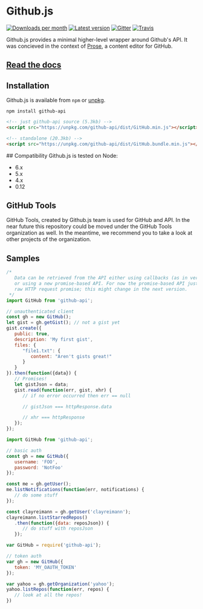 # Github.js

[![Downloads per month](https://img.shields.io/npm/dm/github-api.svg?maxAge=2592000)][npm-package]
[![Latest version](https://img.shields.io/npm/v/github-api.svg?maxAge=3600)][npm-package]
[![Gitter](https://img.shields.io/gitter/room/michael/github.js.svg?maxAge=2592000)][gitter]
[![Travis](https://img.shields.io/travis/michael/github.svg?maxAge=60)][travis-ci]
<!-- [![Codecov](https://img.shields.io/codecov/c/github/michael/github.svg?maxAge=2592000)][codecov] -->

Github.js provides a minimal higher-level wrapper around Github's API. It was concieved in the context of
[Prose][prose], a content editor for GitHub.

## [Read the docs][docs]

## Installation
Github.js is available from `npm` or [unpkg][unpkg].

```shell
npm install github-api
```

```html
<!-- just github-api source (5.3kb) -->
<script src="https://unpkg.com/github-api/dist/GitHub.min.js"></script>

<!-- standalone (20.3kb) -->
<script src="https://unpkg.com/github-api/dist/GitHub.bundle.min.js"></script>
```

## Compatibility
Github.js is tested on Node:
* 6.x
* 5.x
* 4.x
* 0.12

## GitHub Tools

GitHub Tools, created by Github.js team is used for GitHub and API. In the near future this repository could be moved under the GitHub Tools organization
as well. In the meantime, we recommend you to take a look at other projects of the organization.

## Samples

```javascript
/*
   Data can be retrieved from the API either using callbacks (as in versions < 1.0)
   or using a new promise-based API. For now the promise-based API just returns the
   raw HTTP request promise; this might change in the next version.
 */
import GitHub from 'github-api';

// unauthenticated client
const gh = new GitHub();
let gist = gh.getGist(); // not a gist yet
gist.create({
   public: true,
   description: 'My first gist',
   files: {
      "file1.txt": {
         content: "Aren't gists great!"
      }
   }
}).then(function({data}) {
   // Promises!
   let gistJson = data;
   gist.read(function(err, gist, xhr) {
      // if no error occurred then err == null

      // gistJson === httpResponse.data

      // xhr === httpResponse
   });
});
```

```javascript
import GitHub from 'github-api';

// basic auth
const gh = new GitHub({
   username: 'FOO',
   password: 'NotFoo'
});

const me = gh.getUser();
me.listNotifications(function(err, notifications) {
   // do some stuff
});

const clayreimann = gh.getUser('clayreimann');
clayreimann.listStarredRepos()
   .then(function({data: reposJson}) {
      // do stuff with reposJson
   });
```

```javascript
var GitHub = require('github-api');

// token auth
var gh = new GitHub({
   token: 'MY_OAUTH_TOKEN'
});

var yahoo = gh.getOrganization('yahoo');
yahoo.listRepos(function(err, repos) {
   // look at all the repos!
})
```

[codecov]: https://codecov.io/github/michael/github?branch=master
[docs]: http://github-tools.github.io/github/
[gitter]: https://gitter.im/michael/github
[npm-package]: https://www.npmjs.com/package/github-api/
[unpkg]: https://unpkg.com/github-api/
[prose]: http://prose.io
[travis-ci]: https://travis-ci.org/michael/github
[xhr-link]: http://blogs.msdn.com/b/ieinternals/archive/2010/05/13/xdomainrequest-restrictions-limitations-and-workarounds.aspx
